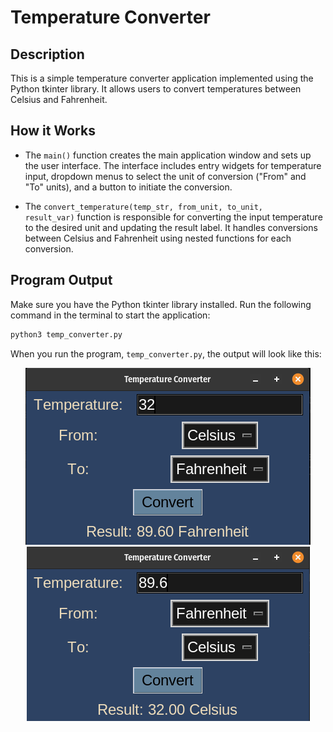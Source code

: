 # Temperature Converter

## Description

This is a simple temperature converter application implemented using the Python tkinter library. It allows users to convert temperatures between Celsius and Fahrenheit.

## How it Works

- The <code>main()</code> function creates the main application window and sets up the user interface. The interface includes entry widgets for temperature input, dropdown menus to select the unit of conversion ("From" and "To" units), and a button to initiate the conversion.

- The <code>convert_temperature(temp_str, from_unit, to_unit, result_var)</code> function is responsible for converting the input temperature to the desired unit and updating the result label. It handles conversions between Celsius and Fahrenheit using nested functions for each conversion.


## Program Output

Make sure you have the Python tkinter library installed. Run the following command in the terminal to start the application:
```bash
python3 temp_converter.py
```

When you run the program, `temp_converter.py`, the output will look like this:

<p align="center">
  <img src="output/temp-output-1.png" alt='Temperature Output 1'>
  <img src="output/temp-output-2.png" alt='Temperature Output 2'>
</p>
